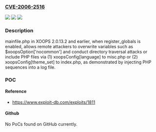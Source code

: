 ### [CVE-2006-2516](https://cve.mitre.org/cgi-bin/cvename.cgi?name=CVE-2006-2516)
![](https://img.shields.io/static/v1?label=Product&message=n%2Fa&color=blue)
![](https://img.shields.io/static/v1?label=Version&message=n%2Fa&color=blue)
![](https://img.shields.io/static/v1?label=Vulnerability&message=n%2Fa&color=brighgreen)

### Description

mainfile.php in XOOPS 2.0.13.2 and earlier, when register_globals is enabled, allows remote attackers to overwrite variables such as $xoopsOption['nocommon'] and conduct directory traversal attacks or include PHP files via (1) xoopsConfig[language] to misc.php or (2) xoopsConfig[theme_set] to index.php, as demonstrated by injecting PHP sequences into a log file.

### POC

#### Reference
- https://www.exploit-db.com/exploits/1811

#### Github
No PoCs found on GitHub currently.

